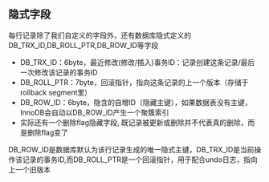 ## 隐式字段
每行记录除了我们自定义的字段外，还有数据库隐式定义的 DB_TRX_ID,DB_ROLL_PTR,DB_ROW_ID等字段
- DB_TRX_ID：6byte，最近修改(修改/插入)事务ID：记录创建这条记录/最后一次修改该记录的事务ID
- DB_ROLL_PTR：7byte，回滚指针，指向这条记录的上一个版本（存储于rollback segment里）
- DB_ROW_ID：6byte，隐含的自增ID（隐藏主键），如果数据表没有主键，InnoDB会自动以DB_ROW_ID产生一个聚簇索引
- 实际还有一个删除flag隐藏字段, 既记录被更新或删除并不代表真的删除，而是删除flag变了

DB_ROW_ID是数据库默认为该行记录生成的唯一隐式主键，DB_TRX_ID是当前操作该记录的事务ID,而DB_ROLL_PTR是一个回滚指针，用于配合undo日志，指向上一个旧版本


